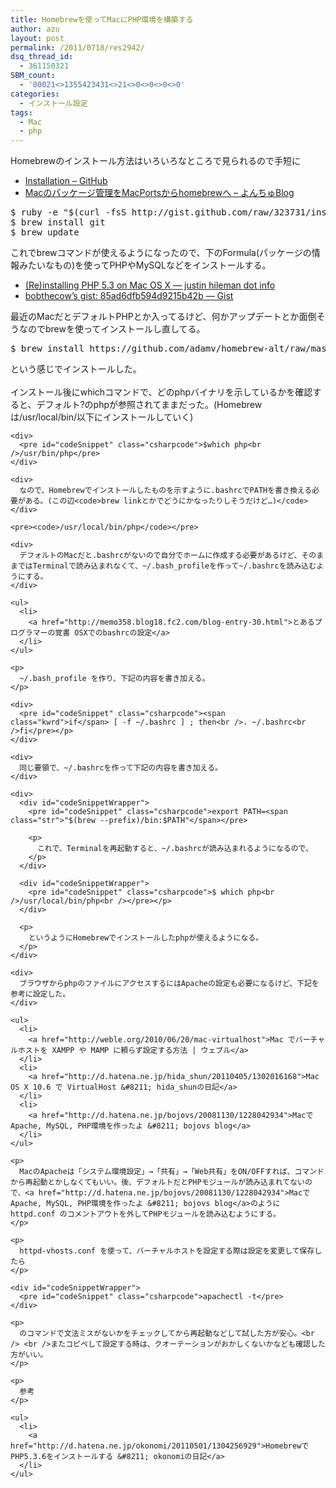 ```yaml
---
title: Homebrewを使ってMacにPHP環境を構築する
author: azu
layout: post
permalink: /2011/0718/res2942/
dsq_thread_id:
  - 361150321
SBM_count:
  - '00021<>1355423431<>21<>0<>0<>0<>0'
categories:
  - インストール設定
tags:
  - Mac
  - php
---
```

Homebrewのインストール方法はいろいろなところで見られるので手短に

*   [Installation &#8211; GitHub][1]
*   [Macのパッケージ管理をMacPortsからhomebrewへ &#8211; よんちゅBlog][2]&#160;

<div>
  <pre class="csharpcode">$ ruby -e <span class="str">"$(curl -fsS http://gist.github.com/raw/323731/install_homebrew.rb)"</span><br />$ brew install git<br />$ brew update</pre>
</div>

これでbrewコマンドが使えるようになったので、下のFormula(パッケージの情報みたいなもの)を使ってPHPやMySQLなどをインストールする。

*   [(Re)installing PHP 5.3 on Mac OS X — justin hileman dot info][3]
*   [bobthecow&#8217;s gist: 85ad6dfb594d9215b42b — Gist][4]

最近のMacだとデフォルトPHPとか入ってるけど、何かアップデートとか面倒そうなのでbrewを使ってインストールし直してる。

<div id="codeSnippetWrapper">
  <pre id="codeSnippet" class="csharpcode">$ brew install https://github.com/adamv/homebrew-alt/raw/master/duplicates/php.rb --with-mysql --with-intl</pre>
  
  <p>
    </div> <p>
      という感じでインストールした。<br /> <br />インストール後にwhichコマンドで、どのphpバイナリを示しているかを確認すると、デフォルト?のphpが参照されてままだった。(Homebrewは/usr/local/bin/以下にインストールしていく)
    </p>
    
    <div>
      <pre id="codeSnippet" class="csharpcode">$which php<br />/usr/bin/php</pre>
    </div>
    
    <div>
      なので、Homebrewでインストールしたものを示すように.bashrcでPATHを書き換える必要がある。(この辺<code>brew linkとかでどうにかなったりしそうだけど…)</code>
    </div>
    
    <pre><code>/usr/local/bin/php</code></pre>
    
    <div>
      デフォルトのMacだと.bashrcがないので自分でホームに作成する必要があるけど、そのままではTerminalで読み込まれなくて、~/.bash_profileを作って~/.bashrcを読み込むようにする。
    </div>
    
    <ul>
      <li>
        <a href="http://memo358.blog18.fc2.com/blog-entry-30.html">とあるプログラマーの覚書 OSXでのbashrcの設定</a>
      </li>
    </ul>
    
    <p>
      ~/.bash_profile を作り、下記の内容を書き加える。
    </p>
    
    <div>
      <pre id="codeSnippet" class="csharpcode"><span class="kwrd">if</span> [ -f ~/.bashrc ] ; then<br />. ~/.bashrc<br />fi</pre></p>
    </div>
    
    <div>
      同じ要領で、~/.bashrcを作って下記の内容を書き加える。
    </div>
    
    <div>
      <div id="codeSnippetWrapper">
        <pre id="codeSnippet" class="csharpcode">export PATH=<span class="str">"$(brew --prefix)/bin:$PATH"</span></pre>
        
        <p>
          これで、Terminalを再起動すると、~/.bashrcが読み込まれるようになるので、
        </p>
      </div>
      
      <div id="codeSnippetWrapper">
        <pre id="codeSnippet" class="csharpcode">$ which php<br />/usr/local/bin/php<br /></pre></p>
      </div>
      
      <p>
        というようにHomebrewでインストールしたphpが使えるようになる。
      </p>
    </div>
    
    <div>
      ブラウザからphpのファイルにアクセスするにはApacheの設定も必要になるけど、下記を参考に設定した。
    </div>
    
    <ul>
      <li>
        <a href="http://weble.org/2010/06/20/mac-virtualhost">Mac でバーチャルホストを XAMPP や MAMP に頼らず設定する方法 | ウェブル</a>
      </li>
      <li>
        <a href="http://d.hatena.ne.jp/hida_shun/20110405/1302016168">Mac OS X 10.6 で VirtualHost &#8211; hida_shunの日記</a>
      </li>
      <li>
        <a href="http://d.hatena.ne.jp/bojovs/20081130/1228042934">MacでApache, MySQL, PHP環境を作ったよ &#8211; bojovs blog</a>
      </li>
    </ul>
    
    <p>
      MacのApacheは「システム環境設定」→「共有」→「Web共有」をON/OFFすれば、コマンドから再起動とかしなくてもいい。後、デフォルトだとPHPモジュールが読み込まれてないので、<a href="http://d.hatena.ne.jp/bojovs/20081130/1228042934">MacでApache, MySQL, PHP環境を作ったよ &#8211; bojovs blog</a>のように httpd.conf のコメントアウトを外してPHPモジュールを読み込むようにする。
    </p>
    
    <p>
      httpd-vhosts.conf を使って、バーチャルホストを設定する際は設定を変更して保存したら
    </p>
    
    <div id="codeSnippetWrapper">
      <pre id="codeSnippet" class="csharpcode">apachectl -t</pre>
    </div>
    
    <p>
      のコマンドで文法ミスがないかをチェックしてから再起動などして試した方が安心。<br /> <br />またコピペして設定する時は、クオーテーションがおかしくないかなども確認した方がいい。
    </p>
    
    <p>
      参考
    </p>
    
    <ul>
      <li>
        <a href="http://d.hatena.ne.jp/okonomi/20110501/1304256929">HomebrewでPHP5.3.6をインストールする &#8211; okonomiの日記</a>
      </li>
    </ul>

 [1]: https://github.com/mxcl/homebrew/wiki/installation
 [2]: http://d.hatena.ne.jp/yonchu/20110226/1298723822
 [3]: http://justinhileman.info/article/reinstalling-php-53-on-mac-os-x/
 [4]: https://gist.github.com/85ad6dfb594d9215b42b